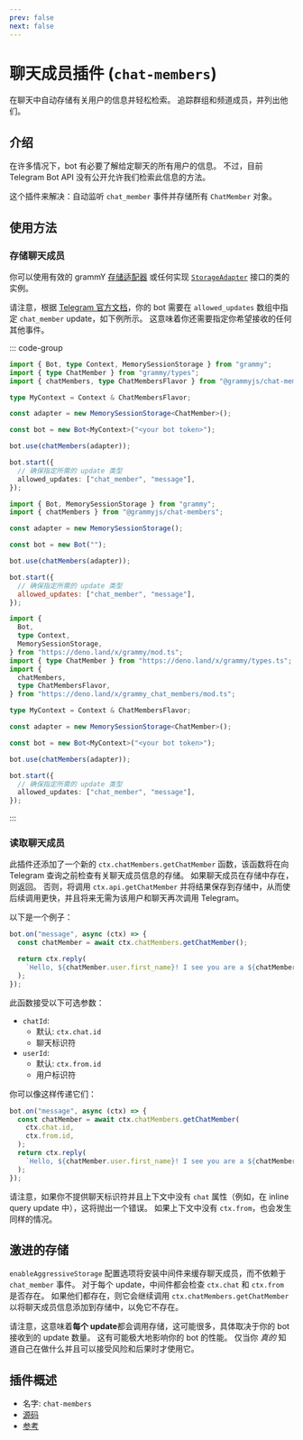 ```yaml
---
prev: false
next: false
---
```


# 聊天成员插件 (`chat-members`)

在聊天中自动存储有关用户的信息并轻松检索。 追踪群组和频道成员，并列出他们。

## 介绍

在许多情况下，bot 有必要了解给定聊天的所有用户的信息。 不过，目前 Telegram Bot
API 没有公开允许我们检索此信息的方法。

这个插件来解决：自动监听 `chat_member` 事件并存储所有 `ChatMember` 对象。

## 使用方法

### 存储聊天成员

你可以使用有效的 grammY [存储适配器](./session#已知的存储适配器) 或任何实现
[`StorageAdapter`](/ref/core/storageadapter) 接口的类的实例。

请注意，根据
[Telegram 官方文档](https://core.telegram.org/bots/api#getupdates)，你的 bot
需要在 `allowed_updates` 数组中指定 `chat_member` update，如下例所示。
这意味着你还需要指定你希望接收的任何其他事件。

::: code-group

```ts [TypeScript]
import { Bot, type Context, MemorySessionStorage } from "grammy";
import { type ChatMember } from "grammy/types";
import { chatMembers, type ChatMembersFlavor } from "@grammyjs/chat-members";

type MyContext = Context & ChatMembersFlavor;

const adapter = new MemorySessionStorage<ChatMember>();

const bot = new Bot<MyContext>("<your bot token>");

bot.use(chatMembers(adapter));

bot.start({
  // 确保指定所需的 update 类型
  allowed_updates: ["chat_member", "message"],
});
```

```js [JavaScript]
import { Bot, MemorySessionStorage } from "grammy";
import { chatMembers } from "@grammyjs/chat-members";

const adapter = new MemorySessionStorage();

const bot = new Bot("");

bot.use(chatMembers(adapter));

bot.start({
  // 确保指定所需的 update 类型
  allowed_updates: ["chat_member", "message"],
});
```

```ts [Deno]
import {
  Bot,
  type Context,
  MemorySessionStorage,
} from "https://deno.land/x/grammy/mod.ts";
import { type ChatMember } from "https://deno.land/x/grammy/types.ts";
import {
  chatMembers,
  type ChatMembersFlavor,
} from "https://deno.land/x/grammy_chat_members/mod.ts";

type MyContext = Context & ChatMembersFlavor;

const adapter = new MemorySessionStorage<ChatMember>();

const bot = new Bot<MyContext>("<your bot token>");

bot.use(chatMembers(adapter));

bot.start({
  // 确保指定所需的 update 类型
  allowed_updates: ["chat_member", "message"],
});
```

:::

### 读取聊天成员

此插件还添加了一个新的 `ctx.chatMembers.getChatMember` 函数，该函数将在向
Telegram 查询之前检查有关聊天成员信息的存储。 如果聊天成员在存储中存在，则返回。
否则，将调用 `ctx.api.getChatMember`
并将结果保存到存储中，从而使后续调用更快，并且将来无需为该用户和聊天再次调用
Telegram。

以下是一个例子：

```ts
bot.on("message", async (ctx) => {
  const chatMember = await ctx.chatMembers.getChatMember();

  return ctx.reply(
    `Hello, ${chatMember.user.first_name}! I see you are a ${chatMember.status} of this chat!`,
  );
});
```

此函数接受以下可选参数：

- `chatId`:
  - 默认: `ctx.chat.id`
  - 聊天标识符
- `userId`:
  - 默认: `ctx.from.id`
  - 用户标识符

你可以像这样传递它们：

```ts
bot.on("message", async (ctx) => {
  const chatMember = await ctx.chatMembers.getChatMember(
    ctx.chat.id,
    ctx.from.id,
  );
  return ctx.reply(
    `Hello, ${chatMember.user.first_name}! I see you are a ${chatMember.status} of this chat!`,
  );
});
```

请注意，如果你不提供聊天标识符并且上下文中没有 `chat` 属性（例如，在 inline
query update 中），这将抛出一个错误。 如果上下文中没有
`ctx.from`，也会发生同样的情况。

## 激进的存储

`enableAggressiveStorage` 配置选项将安装中间件来缓存聊天成员，而不依赖于
`chat_member` 事件。 对于每个 update，中间件都会检查 `ctx.chat` 和 `ctx.from`
是否存在。 如果他们都存在，则它会继续调用 `ctx.chatMembers.getChatMember`
以将聊天成员信息添加到存储中，以免它不存在。

请注意，这意味着**每个 update**都会调用存储，这可能很多，具体取决于你的 bot
接收到的 update 数量。 这有可能极大地影响你的 bot 的性能。 仅当你 _真的_
知道自己在做什么并且可以接受风险和后果时才使用它。

## 插件概述

- 名字: `chat-members`
- [源码](https://github.com/grammyjs/chat-members)
- [参考](/ref/chat-members/)
